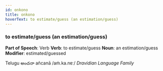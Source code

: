 ```yaml
---
id: onkono
title: onkono
hoverText: to estimate/guess (an estimation/guess)
---
```


### to estimate/guess (an estimation/guess)

**Part of Speech**: Verb
**Verb**: to estimate/guess
**Noun**: an estimation/guess
**Modifier**: estimated/guessed

Telugu అంచనా añcanā /aṁ.ka.nɐː/
*Dravidian Language Family*